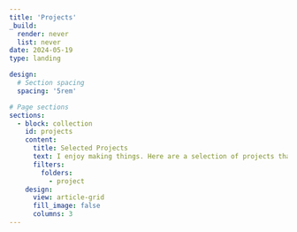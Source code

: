 ```yaml
---
title: 'Projects'
_build:
  render: never
  list: never
date: 2024-05-19
type: landing

design:
  # Section spacing
  spacing: '5rem'

# Page sections
sections:
  - block: collection
    id: projects
    content:
      title: Selected Projects
      text: I enjoy making things. Here are a selection of projects that I have worked on over the years.
      filters:
        folders:
          - project
    design:
      view: article-grid
      fill_image: false
      columns: 3
---
```

